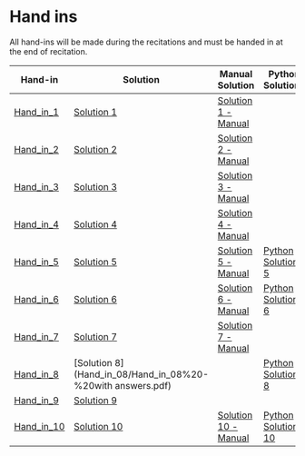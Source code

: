 # Hand ins

All hand-ins will be made during the recitations and must be handed in at the end of recitation.

| Hand-in          | Solution        | Manual Solution         | Python Solutions            |
|------------------|-----------------|-------------------------|-----------------------------|
| [Hand_in_1](Hand_in_01/MSE_Hand_in_1.pdf)    | [Solution 1](Hand_in_01/MSE_Hand_in_1-%20solution.pdf)  | [Solution 1 - Manual](Hand_in_01/Løsning_Aflevering1.pdf) |  |
| [Hand_in_2](Hand_in_02/MSE_Hand_in_2.pdf)    | [Solution 2](Hand_in_02/MSE_Hand_in_2_solutions.pdf)  | [Solution 2 - Manual](Hand_in_02/Løsning_aflevering2.pdf) |  |
| [Hand_in_3](Hand_in_03/Hand_in_03.pdf)    | [Solution 3](Hand_in_03/Hand_in_03_solution.pdf)  | [Solution 3 - Manual](Hand_in_03/Løsning_aflevering3.pdf) |  |
| [Hand_in_4](Hand_in_04/Hand_in_4.pdf)    | [Solution 4](Hand_in_04/hand_in_4_sol.pdf)  | [Solution 4 - Manual](Hand_in_04/Aflevering4_loesning.pdf) |  |
| [Hand_in_5](Hand_in_05/Hand_in_5.pdf)    | [Solution 5](Hand_in_05/Hand_in_5_sol.pdf)  | [Solution 5 - Manual](Hand_in_05/Afleveringmansol.pdf) | [Python Solution 5](https://github.com/RBrooksDK/MSE1/blob/main/Hand_ins/Hand_in_05/hand_in_5_py_sol.ipynb) |
| [Hand_in_6](Hand_in_06/Hand_in_6.pdf)    | [Solution 6](Hand_in_06/hand_in_6_sol.pdf)  | [Solution 6 - Manual](Hand_in_06/Aflevering6_loesning.pdf) | [Python Solution 6](https://github.com/RBrooksDK/MSE1/blob/main/Hand_ins/Hand_in_06/hand_in_06_py_sol.ipynb)       |
| [Hand_in_7](Hand_in_07/Hand_in_7.pdf)    | [Solution 7](Hand_in_07/hand_in_7_sol.pdf)  | [Solution 7 - Manual](Hand_in_07/Aflevering7_loesning.pdf) |        |
| [Hand_in_8](Hand_in_08/Hand_in_08.pdf)    | [Solution 8](Hand_in_08/Hand_in_08%20-%20with answers.pdf)  |  | [Python Solution 8](https://github.com/RBrooksDK/MSE1/blob/main/Hand_ins/Hand_in_08/Hand_in_8_solution.ipynb)       |
| [Hand_in_9](Hand_in_09/Hand_in_09.pdf)    | [Solution 9](Hand_in_09/Hand_in_09_with_answers.pdf)  | |    |
| [Hand_in_10](Hand_in_10/hand_in_10.pdf)   | [Solution 10](Hand_in_10/hand_in_10_ans.pdf) | [Solution 10 - Manual]()| [Python Solution 10]()      |

